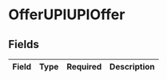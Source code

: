# OfferUPIUPIOffer


## Fields

| Field       | Type        | Required    | Description |
| ----------- | ----------- | ----------- | ----------- |